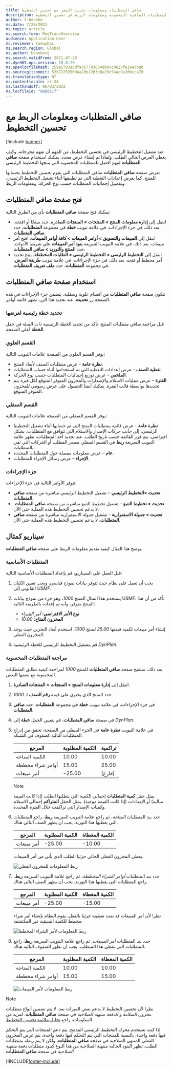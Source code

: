 ```yaml
---
title: صافي المتطلبات ومعلومات تثبيت السعر مع تحسين التخطيط
description: يوفر هذا المقال معلومات حول المتطلبات الصافية المحسوبة ومعلومات الربط في تحسين التخطيط.
author: t-benebo
ms.date: 7/28/2021
ms.topic: article
ms.search.form: ReqTransOverview
audience: Application User
ms.reviewer: kamaybac
ms.search.region: Global
ms.author: benebotg
ms.search.validFrom: 2021-07-28
ms.dyn365.ops.version: 10.0.20
ms.openlocfilehash: 259e5793a8dfac67793034d98ccb627fe1947bab
ms.sourcegitcommit: 52b7225350daa29b1263d8e29c54ac9e20bcca70
ms.translationtype: HT
ms.contentlocale: ar-SA
ms.lasthandoff: 06/03/2022
ms.locfileid: "8888517"
---
```

# <a name="net-requirements-and-pegging-information-with-planning-optimization"></a>صافي المتطلبات ومعلومات الربط مع تحسين التخطيط

[!include [banner](../../includes/banner.md)]

عند تشغيل التخطيط الرئيسي في تحسين التخطيط، من المهم أن تفهم مخرجاته، وكيف يغطي العرض الحالي الطلب، ولماذا تم إنشاء عرض محدد. يمكنك استخدام صفحة **صافي المتطلبات** لفهم أفضل للمتطلبات المحسوبة التي ينتجها التخطيط الرئيسي.

تعرض صفحة **صافي المتطلبات** صافي المتطلبات التي يقوم تحسين التخطيط بحسابها للمنتج. كما يعرض إعدادات التغطية التي تم تطبيقها أثناء تشغيل التخطيط الرئيسي، وتفصيل إجماليات المتطلبات حسب نوع الحركة، ومعلومات الربط.

## <a name="open-the-net-requirements-page"></a>فتح صفحة صافي المتطلبات

يمكنك فتح صفحة **صافي المتطلبات** بأي من الطرق التالية:

- انتقل إلى **إدارة معلومات المنتج‬ \> المنتجات \> المنتجات الصادرة**. حدد منتجًا أو افتحه. بعد ذلك، في جزء الإجراءات، في علامة تبويب **خطة** في مجموعة **المتطلبات‬**، حدد **صافي المتطلبات**.
- انتقل إلى **المبيعات والتسويق \> أوامر المبيعات \> كافة أوامر المبيعات‬**. افتح أمر مبيعات. بعد ذلك، في علامة التبويب السريعة **بنود أمر المبيعات** على شريط الأدوات، حدد **المنتج والتوريد \> صافي المتطلبات**.
- انتقل إلى **التخطيط الرئيسي \> التخطيط الرئيسي \> الطلبات المخططة**. يتيح تحديد أمر مخطط أو فتحه. بعد ذلك، في جزء الإجراءات، في علامة تبويب **طريقة العرض**، في مجموعة **المتطلبات‬**، حدد **ملف تعريف المتطلبات**.

## <a name="use-the-net-requirements-page"></a>استخدام صفحة صافي المتطلبات

تتكون صفحة **صافي المتطلبات** من أقسام علوية وسفلية. يتضمن جزء الإجراءات في هذه الصفحة زر **تحديث**. عند تحديد هذا الزر، تظهر قائمة أوامر.

### <a name="select-a-master-plan-to-view"></a>تحديد خطة رئيسية لعرضها

قبل مراجعة صافي متطلبات المنتج، تأكد من تحديد الخطة الرئيسية ذات الصلة في حقل **الخطة** أعلى الصفحة.

### <a name="upper-section"></a>القسم العلوي

يوفر القسم العلوي من الصفحة علامات التبويب التالية:

- **نظرة عامة** - عرض متطلبات الصنف لأبعاد المنتج.
- **تغطية الصنف** - عرض إعدادات التغطية التي تم استخدامها أثناء حساب المتطلبات.
- **الملخص** – عرض توزيع إجماليات المتطلبات حسب نوع الحركة.
- **الفترة** – عرض عمليات الاستلام والإصدارات والمخزون المتوفر المتوقع لكل فترة يتم تحديدها بواسطة قالب الفترة. يمكنك أيضا الحصول على عرض رسومي للمخزون المتوفر المتوقع.

### <a name="lower-section"></a>القسم السفلي

يوفر القسم السفلي من الصفحة علامات التبويب التالية:

- **نظرة عامة** - عرض قائمة بمتطلبات المنتج التي تم حسابها أثناء تشغيل التخطيط الرئيسي، إلى جانب حركات الإصدار والاستلام التي تتوافق مع المتطلبات. بشكل افتراضي، يتم فرز القائمة حسب تاريخ الطلب. عند تحديد أحد المتطلبات، تظهر علامة التبويب السريعة **ربط** في القسم السفلي مصدر المطلب أو الحركات التي تفي بالمتطلبات.
- **عام** – عرض معلومات مفصلة حول المتطلبات المحددة.
- **الإجراء** – عرض رسائل الإجراء للمتطلبات.

### <a name="the-action-pane"></a>جزء الإجراءات

تتوفر الأوامر التالية في جزء الإجراءات:

- **تحديث \>التخطيط الرئيسي** – تشغيل التخطيط الرئيسي مباشرة من صفحة **صافي المتطلبات**.
- **تحديث \> تخطيط التنبؤ** – تشغيل تخطيط التنبؤ مباشرة من صفحة **صافي المتطلبات**. لا يدعم تحسين التخطيط هذه العملية حتى الآن.
- **تحديث \> جدولة الاستمرارية** - تشغيل جدولة الاستمرارية مباشرة من صفحة **صافي المتطلبات**. لا يدعم تحسين التخطيط هذه العملية حتى الآن.

## <a name="example-scenario"></a>سيناريو كمثال

يوضح هذا المثال كيفية تقديم معلومات الربط على صفحة **صافي المتطلبات**.

### <a name="prerequisites"></a>المتطلبات الأساسية

قبل العمل على السيناريو، قم بإعداد المتطلبات الأساسية التالية:

1. يجب أن تعمل على نظام حيث تتوفر بيانات نموذج قياسي، ويجب تعيين الكيان القانوني إلى *USMF*.
2. يستخدم هذا المثال المنتج *1000*، وهو جزء من نموذج بيانات USMF. تأكد من أن هذا المنتج متوفر، وأنه تم إعداده بالطريقة التالية:

    - **نوع الأمر الافتراضي:** *أمر الشراء*
    - **المخزون المتاح:** *10.00*

3. إنشاء أمر مبيعات لكمية قيمتها *25.00* لمنتج *1000*. استخدم أبعاد التخزين حيث يوجد المخزون الفعلي.
4. قم بتشغيل التخطيط الرئيسي للخطة الرئيسية *DynPlan*.

### <a name="review-the-calculated-requirements"></a>مراجعة المتطلبات المحسوبة

بعد ذلك، ستفتح صفحة **صافي المتطلبات** للمنتج *1000* لمراجعة كيفية تطابق المتطلبات المحسوبة مع بعضها البعض.

1. انتقل إلى **إدارة معلومات المنتج‬ \> المنتجات \> المنتجات الصادرة**.
1. حدد المنتج الذي يحتوي على قيمة **رقم الصنف** لـ *1000*.
1. في جزء الإجراءات، في علامة تبويب **خطة** في مجموعة **المتطلبات‬**، حدد **صافي المتطلبات**.
1. في صفحة **صافي المتطلبات**، قم بتعيين الحقل **خطة** إلى *DynPlan*.
1. في علامة التبويب **نظرة عامة** في الجزء السفلي من الصفحة، تحقق من إدراج المتطلبات التالية كصفوف في الشبكة.

    | المرجع | الكمية المطلوبة | تراكمية |
    |---|---|---|
    | الكمية المتاحة | 10.00 | 10.00 |
    | أوامر شراء مخططة | 15.00 | 25.00 |
    | أمر مبيعات | -25.00 | (فارغ) |

    > [!NOTE]
    > يمثل حقل **كمية المتطلبات** إجمالي الكمية التي يتطلبها الطلب (إذا كانت القيمة سالبة) أو الإمدادات (إذا كانت القيمة موجبة). يمثل الحقل **المتراكم** إجمالي الاستلام وكميات الإصدار التي تراكمت خلال الفترة المحددة.

1. حدد بند المتطلبات *المتاحة*، ثم راجع علامة التبويب السريعة **ربط**، راجع المتطلبات التي يغطيها هذا التوريد. يجب أن يظهر الصف التالي هناك.

    | المرجع | الكمية المطلوبة | الكمية المغطاة |
    |---|---|---|
    | أمر مبيعات | -25.00 | -10.00 |

    يغطي المخزون الفعلي الحالي جزئيا الطلب الذي يأتي من أمر المبيعات.

    ![ربط المعلومات للمخزون الفعلي](media/pegging-on-hand.png "ربط المعلومات للمخزون الفعلي")

1. حدد بند المتطلبات *أوامر الشراء المخططة*، ثم راجع علامة التبويب السريعة **ربط**، راجع المتطلبات التي يغطيها هذا التوريد. يجب أن يظهر الصف التالي هناك.

    | المرجع | الكمية المطلوبة | الكمية المغطاة |
    |---|---|---|
    | أمر مبيعات | -25.00 | -15.00 |

    نظرا لأن أمر المبيعات قد تمت تغطيته جزئيا بالفعل، يقوم النظام بإنشاء أمر شراء مخطط للكمية المتبقية غير المكتشفة.

    ![ربط المعلومات لأمر الشراء المخطط](media/pegging-planned-purchase-order.png "ربط المعلومات لأمر الشراء المخطط")

1. حدد بند المتطلبات *أمر المبيعات*، ثم راجع علامة التبويب السريعة **ربط**، راجع المتطلبات التي تغطي هذا المتطلب. يجب أن تظهر الصفوف التالية هناك.

    | المرجع | الكمية المطلوبة | الكمية المغطاة |
    |---|---|---|
    | الكمية المتاحة | 10.00 | 10.00 |
    | أوامر شراء مخططة | 15.00 | 15.00 |

    ![ربط المعلومات لأمر المبيعات](media/pegging-planned-purchase-order.png "ربط المعلومات لأمر المبيعات")

> [!NOTE]
> نظرا لأن تحسين التخطيط لا يدعم بعض الميزات بعد، لا يتم تضمين أنواع متطلبات *مخزون السلامة* و *الدفعة منتهية الصلاحية* في صفحة **صافي المتطلبات**. لمزيد من المعلومات، راجع [تحليل ملائمة تحسين التخطيط](planning-optimization-fit-analysis.md).
>
> إذا كنت تستخدم محرك التخطيط الرئيسي المدمج، يتم دعم المنتجات التي يتم التحكم فيها دفعة واحدة. بالنسبة للمنتجات التي يتم التحكم فيها دفعة واحدة، يتم عرض المخزون الفعلي المنتهي الصلاحية في صفحة **صافي المتطلبات**، ولكن لا يتم ربطه بمتطلبات الطلب. تظهر البنود الحالية منتهية الصلاحية من هذا النوع كبنود متطلبات *دفعة منتهية الصلاحية* في صفحة **صافي المتطلبات**.

[!INCLUDE[footer-include](../../../includes/footer-banner.md)]
